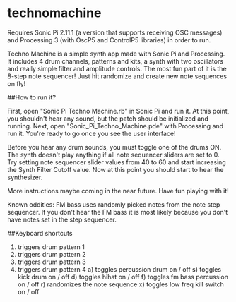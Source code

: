 # technomachine

Requires Sonic Pi 2.11.1 (a version that supports receiving OSC messages) and Processing 3 (with OscP5 and ControlP5 libraries) in order to run. 

Techno Machine is a simple synth app made with Sonic Pi and Processing. It includes 4 drum channels, patterns and kits, a synth with two oscillators and really simple filter and amplitude controls. The most fun part of it is the 8-step note sequencer! Just hit randomize and create new note sequences on fly!

##How to run it?

First, open "Sonic Pi Techno Machine.rb" in Sonic Pi and run it. At this point, you shouldn't hear any sound, but the patch should be initialized and running. Next, open "Sonic_Pi_Techno_Machine.pde" with Processing and run it. You're ready to go once you see the user interface!

Before you hear any drum sounds, you must toggle one of the drums ON. The synth doesn't play anything if all note sequencer sliders are set to 0. Try setting note sequencer slider values from 40 to 60 and start increasing the Synth Filter Cutoff value. Now at this point you should start to hear the synthesizer. 

More instructions maybe coming in the near future. Have fun playing with it!

Known oddities: FM bass uses randomly picked notes from the note step sequencer. If you don't hear the FM bass it is most likely because you don't have notes set in the step sequencer. 

##Keyboard shortcuts

1) triggers drum pattern 1
2) triggers drum pattern 2
3) triggers drum pattern 3
4) triggers drum pattern 4
a) toggles percussion drum on / off
s) toggles kick drum on / off
d) toggles hihat on / off
f) toggles fm bass percussion on / off
r) randomizes the note sequence
x) toggles low freq kill switch on / off


